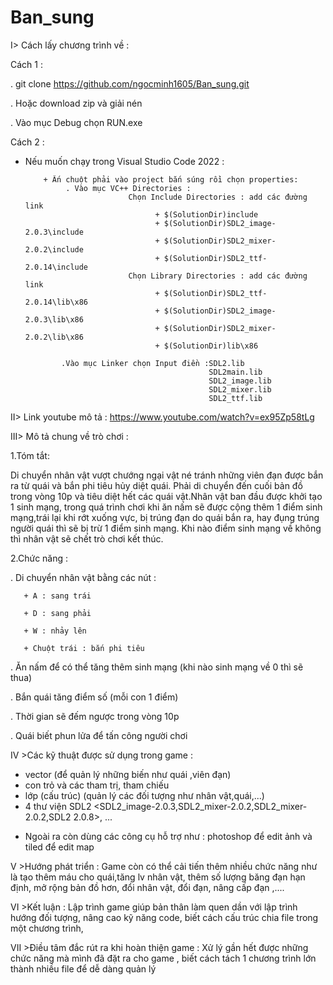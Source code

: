 # Ban_sung
I> Cách lấy chương trình về :

Cách 1 :

. git clone https://github.com/ngocminh1605/Ban_sung.git

. Hoặc download zip và giải nén

. Vào mục Debug chọn RUN.exe

Cách 2 :
* Nếu muốn chạy trong Visual Studio Code 2022 :

          + Ấn chuột phải vào project bắn súng rồi chọn properties: 
               . Vào mục VC++ Directories : 
                             Chọn Include Directories : add các đường link 
                                   + $(SolutionDir)include
                                   + $(SolutionDir)SDL2_image-2.0.3\include
                                   + $(SolutionDir)SDL2_mixer-2.0.2\include 
                                   + $(SolutionDir)SDL2_ttf-2.0.14\include
                             Chọn Library Directories : add các đường link
                                   + $(SolutionDir)SDL2_ttf-2.0.14\lib\x86
                                   + $(SolutionDir)SDL2_image-2.0.3\lib\x86 
                                   + $(SolutionDir)SDL2_mixer-2.0.2\lib\x86
                                   + $(SolutionDir)lib\x86
                                   
              .Vào mục Linker chọn Input điền :SDL2.lib
                                               SDL2main.lib
                                               SDL2_image.lib
                                               SDL2_mixer.lib
                                               SDL2_ttf.lib
             
II> Link youtube mô tả : https://www.youtube.com/watch?v=ex95Zp58tLg

III> Mô tả chung về trò chơi :

1.Tóm tắt:

Di chuyển nhân vật vượt chướng ngại vật né tránh những viên đạn được bắn ra từ quái và bắn phi tiêu hủy diệt quái. Phải di chuyển đến cuối bản đồ trong vòng 10p và tiêu diệt hết các quái vật.Nhân vật ban đầu được khởi tạo 1 sinh mạng, trong quá trình chơi khi ăn nấm sẽ được cộng thêm 1 điểm sinh mạng,trái lại khi rớt xuống vực, bị trúng đạn do quái bắn ra, hay đụng trúng người quái thì sẽ bị trừ 1 điểm sinh mạng. Khi nào điểm sinh mạng về không thì nhân vật sẽ chết trò chơi kết thúc. 

2.Chức năng :

. Di chuyển nhân vật bằng các nút :

       + A : sang trái
       
       + D : sang phải
       
       + W : nhảy lên
       
       + Chuột trái : bắn phi tiêu
       
. Ăn nấm để có thể tăng thêm sinh mạng (khi nào sinh mạng về 0 thì sẽ thua)

. Bắn quái tăng điểm số (mỗi con 1 điểm)

. Thời gian sẽ đếm ngược trong vòng 10p

. Quái biết phun lửa để tấn công người chơi


IV >Các kỹ thuật được sử dụng trong game : 
+ vector (để quản lý những biến như quái ,viên đạn)
+ con trỏ và các tham trị, tham chiếu
+ lớp (cấu trúc) (quản lý các đối tượng như nhân vật,quái,...)
+ 4 thư viện SDL2 <SDL2_image-2.0.3,SDL2_mixer-2.0.2,SDL2_mixer-2.0.2,SDL2 2.0.8>, ...
* Ngoài ra còn dùng các công cụ hỗ trợ như : photoshop để edit ảnh và tiled để edit map

V >Hướng phát triển : Game còn có thể cải tiến thêm nhiều chức năng như là tạo thêm máu cho quái,tăng lv nhân vật, thêm số lượng băng đạn hạn định,  mở rộng bản đồ hơn, đổi nhân vật, đổi đạn, nâng cấp đạn ,....

VI >Kết luận : Lập trình game giúp bản thân làm quen dần với lập trình hướng đối tượng, nâng cao kỹ năng code, biết cách cấu trúc chia file trong một chương trình,

VII >Điều tâm đắc rút ra khi hoàn thiện game : Xử lý gần hết được những chức năng mà mình đã đặt ra cho game , biết cách tách 1 chương trình lớn thành nhiều file để dễ dàng quản lý 


       
  


